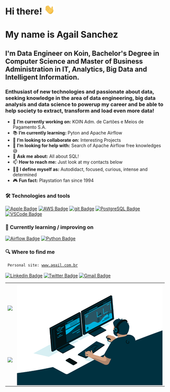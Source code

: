 # Hi there! <img src="https://github.com/agails/agails/blob/main/Hi.gif" height="32" />

# My name is Agail Sanchez

## I'm Data Engineer on Koin, Bachelor's Degree in Computer Science and Master of Business Administration in IT, Analytics, Big Data and Intelligent Information.

### Enthusiast of new technologies and passionate about data, seeking knowledge in the area of data engineering, big data analysis and data science to powerup my career and be able to help society to extract, transform and load even more data!

- 💼  **I’m currently working on:** KOIN Adm. de Cartões e Meios de Pagamento S.A.
- 📚  **I’m currently learning:** Pyton and Apache Airflow
- 🤝  **I’m looking to collaborate on:** Interesting Projects
- 🔬  **I’m looking for help with:** Search of Apache Airflow free knowledges 😅
- 💬  **Ask me about:** All about SQL!
- 📫  **How to reach me:** Just look at my contacts below
- 🥷🏼  **I define myself as:** Autodidact, focused, curious, intense and determined
- 🎮  **Fun fact:** Playstation fan since 1994

### 🛠  Technologies and tools
[![Apple Badge](https://img.shields.io/badge/Apple-282C34?logo=Apple&logoColor=FFFFFF)](https://apple.com)
[![AWS Badge](https://img.shields.io/badge/AWS-282C34?logo=Amazon+AWS&logoColor=FE7A16)](https://aws.amazon.com)
[![git Badge](https://img.shields.io/badge/git-282C34?logo=git&logoColor=F05032)](https://git-scm.com)
[![PostgreSQL Badge](https://img.shields.io/badge/PostgreSQL-282C34?logo=PostgreSQL&logoColor=0099FF)](https://git-scm.com)
[![VSCode Badge](https://img.shields.io/badge/VS%20Code-282C34?logo=visual-studio-code&logoColor=007ACC)](https://code.visualstudio.com)

### 📖  Currently learning / improving on
[![Airflow Badge](https://img.shields.io/badge/Airflow-282C34?logo=Apache+Airflow&logoColor=FFFFFF)](https://airflow.apache.org)
[![Python Badge](https://img.shields.io/badge/python-282C34?logo=python&logoColor=3DDC84)](https://www.python.org)

### 🔍  Where to find me
<code> Personal site: <a href="http://www.agail.com.br">www.agail.com.br </a> </code><br><br>
[![Linkedin Badge](https://img.shields.io/badge/-LinkedIn-blue?style=for-the-badge&logo=Linkedin&logoColor=white&link=https:https://www.linkedin.com/in/agail)](https://www.linkedin.com/in/agail)
[![Twitter Badge](https://img.shields.io/badge/-Twitter-1ca0f1?style=for-the-badge&labelColor=1ca0f1&logo=twitter&logoColor=white&link=https://twitter.com/agails)](https://twitter.com/agails)
[![Gmail Badge](https://img.shields.io/badge/-Gmail-c14438?style=for-the-badge&logo=Gmail&logoColor=white&link=mailto:email@agail.com.br)](mailto:email@agail.com.br)

<table align='center'>
<tbody>
  <tr>
    <td> <!-- Card -->
      <img height='150' src='https://github-readme-stats.vercel.app/api/top-langs/?username=agails&layout=compact&theme=light'> </td>
    <td rowspan="2"> <img align="right" alt="GIF" src="https://github.com/agails/agails/blob/main/code.gif?raw=true" width="500" height="320" /> </td>
  </tr>
  <tr>
    <td> <img height='150' src='https://github-readme-stats.vercel.app/api?username=agails&show_icons=true&theme=light'> </td>
  </tr>
</tbody>
</table>
